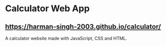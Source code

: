 # Calculator Web App 
## https://harman-singh-2003.github.io/calculator/

A calculator website made with JavaScript, CSS and HTML.
